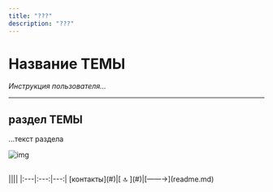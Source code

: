 ```yaml
---
title: "???"
description: "???"
---
```



<div class="navi"><nav id="navi"><!-- js --></nav></div>

# Название ТЕМЫ 

*Инструкция пользователя…*


***

## раздел ТЕМЫ

…текст раздела

<span id="page-name-img" class="img" onclick="imgResize(33)">![img](https://img.a374.ru/svg/ya-flag.svg)</span>


<script src="assets/js/navi.js"></script>


<!--pagination_start-->
<br>
 |||| 
 |:---|:---:|---:| 
 [контакты](#)|[ 🔝 ](#)|[——→](readme.md) 
 <br>
<!--pagination_end-->
